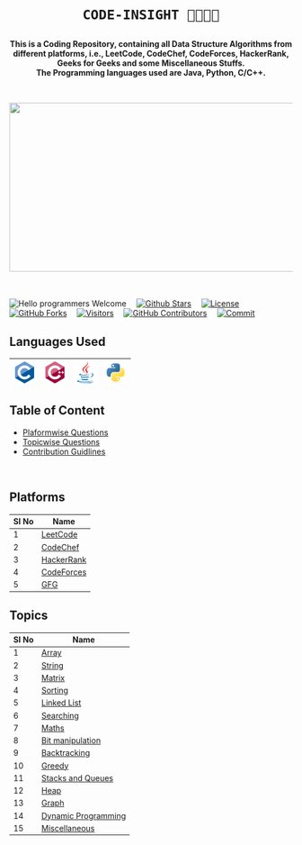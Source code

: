 # <p align="center">`CODE-INSIGHT 👩‍💻👨‍💻`</p>

<p align="center"> <strong>This is a Coding Repository, containing all Data Structure Algorithms from different platforms, i.e., LeetCode, CodeChef, CodeForces, HackerRank, Geeks for Geeks and some Miscellaneous Stuffs. </br> The Programming languages used are Java, Python, C/C++. </strong></p> <br /> 

<p align="center">
    <img width="800" height="300" src="https://miro.medium.com/max/1400/1*sV60JhlYL4IdWjcNvKTJRA.png"/>
 </p> </br>
 

![Hello programmers Welcome ](https://img.shields.io/badge/Hello,&nbsp;Programmers!-Welcome-purple.svg)&emsp;
[![Github Stars](https://img.shields.io/github/stars/C-a-thing/Code-Insight?style=social)](https://github.com/C-a-thing/Code-Insight/stargazers)&emsp;
[![License](https://img.shields.io/badge/License-MIT-orange.svg)](https://github.com/C-a-thing/Code-Insight/blob/main/LICENSE)&emsp;
[![GitHub Forks](https://img.shields.io/github/forks/C-a-thing/Code-Insight?style=social)](https://github.com/C-a-thing/Code-Insight/network/members)&emsp;
[![Visitors](https://Visitor-badge.laobi.icu/badge?page_id=C-a-thing.Code.Insight)](https://github.com/C-a-thing/Code-Insight/graphs/traffic)&emsp;
[![GitHub Contributors](https://img.shields.io/github/contributors/C-a-thing/Code-Insight?style=social)](https://github.com/C-a-thing/Code-Insight/graphs/contributors)&emsp;
[![Commit](https://img.shields.io/badge/Commit&nbsp;Activity-orange.svg)](https://github.com/C-a-thing/Code-Insight/graphs/commit-activity)&emsp;
</br>


## Languages Used
|<img src="https://raw.githubusercontent.com/devicons/devicon/master/icons/c/c-original.svg" alt="c" width="40" height="40"/> </a>|<img src="https://raw.githubusercontent.com/devicons/devicon/master/icons/cplusplus/cplusplus-original.svg" alt="cplusplus" width="40" height="40"/> </a>|<img src="https://raw.githubusercontent.com/devicons/devicon/master/icons/java/java-original.svg" alt="java" width="40" height="40"/> </a>|<img src="https://raw.githubusercontent.com/devicons/devicon/master/icons/python/python-original.svg" alt="python" width="40" height="40"/> </a>|
|---|---|---|---|

## Table of Content
- [Plaformwise Questions](/README.md/#Platforms)
- [Topicwise Questions](/README.md/#Topics)
- [Contribution Guidlines](/CONTRIBUTING.md)

<!-- <p><img align="left" src="https://github-readme-stats.vercel.app/api/top-langs?username=Code-Insight&show_icons=true&locale=en&layout=compact" alt="Code-Insight" /></p>

<p>&nbsp;<img align="center" src="https://github-readme-stats.vercel.app/api?username=Code-Insight&show_icons=true&locale=en" alt="Code-Insight" /></p>

<p><img align="center" src="https://github-readme-streak-stats.herokuapp.com/?user=Code-Insight&" alt="Code-Insight" /></p> -->
<br />

## Platforms

| **Sl No**      | **Name** |
| ----------- | ----------- |
| 1      | [LeetCode](/Leetcode/leetcodeQuestions.md)   |
| 2      | [CodeChef ](/CodeChef/codechefQuestions.md)  |
| 3      | [HackerRank](https://github.com/C-a-thing/Code-Insight/blob/main/HackerRank/hackerrankQuestions.md)|
| 4      | [CodeForces](/CodeForces/codeforcesQuestions.md) |
| 5      | [GFG ](/GFG/GFGQuestions.md)    | 


## Topics
| **Sl No**      | **Name** |
| ----------- | ----------- |
| 1      | [Array](https://github.com/C-a-thing/Code-Insight/blob/main/Topic/Array.md)   |
| 2      | [String](https://github.com/C-a-thing/Code-Insight/blob/main/Topic/String.md)   |
| 3      | [Matrix](https://github.com/C-a-thing/Code-Insight/blob/main/Topic/Matrix.md) |
| 4      | [Sorting](https://github.com/C-a-thing/Code-Insight/blob/main/Topic/Sorting.md)|
| 5      | [Linked List](https://github.com/C-a-thing/Code-Insight/blob/main/Topic/Linked%20List.md)        |
| 6      | [Searching](https://github.com/C-a-thing/Code-Insight/blob/main/Topic/Searching.md) |
| 7      | [Maths](https://github.com/C-a-thing/Code-Insight/blob/main/Topic/Maths.md) |
| 8      | [Bit manipulation](https://github.com/C-a-thing/Code-Insight/blob/main/Topic/Bit%20manipulation.md) |
| 9      | [Backtracking](https://github.com/C-a-thing/Code-Insight/blob/main/Topic/Backtracking.md) |
| 10      | [Greedy](https://github.com/C-a-thing/Code-Insight/blob/main/Topic/Greedy.md) |
| 11      | [Stacks and Queues](https://github.com/C-a-thing/Code-Insight/blob/main/Topic/Stacks%20and%20Queues.md) |
| 12      | [Heap](https://github.com/C-a-thing/Code-Insight/blob/main/Topic/Heap.md) |
| 13      | [Graph](https://github.com/C-a-thing/Code-Insight/blob/main/Topic/Graph.md) |
| 14      | [Dynamic Programming](https://github.com/C-a-thing/Code-Insight/blob/main/Topic/Dynamic%20Programming.md) |
| 15      | [Miscellaneous](https://github.com/C-a-thing/Code-Insight/blob/main/Topic/Misc.md) |




 
 
 
 
